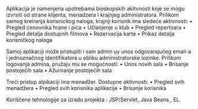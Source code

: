 Aplikacija je namenjena upotrebama bioskopskih akitvnosti koje se mogu izvrsiti od strane klijenta, menadzera I krajnjeg administratora. Prilikom samog kreiranja korisnickog naloga, krajnji korisnik ima sledeće aktivnosti: 
• Pregled cenovnika hrane i pica
• Učlanjenje u klub
• Pregled repertoara
• Pregled detalja dostupnih filmova
• Rezervacija karte
• Prikaz detalja korisničkog naloga

Samoj aplikaciji može pristupiti i sam admin uy unos odgovarajućeg email-a i jednoznačnog identifikatora u obliku administratorske lozinke. Prilikom logovanja admina, pružaju mu se mogućnosti:
• Unos novih sala
• Brisanje postojećih sala
• Ažuriranje postojećih sala 

Treći pristup alpikaciji ima menadžer. Dostupne aktivnosti:
• Pregled svih menadžera
• Pregled svih korisnika aplikacije
• Brisanje korisnika
 
 Koriščene tehnologije za izradu projekta : JSP/Servlet, Java Beans , EL.
